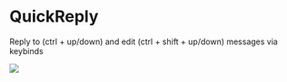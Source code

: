 # QuickReply

Reply to (ctrl + up/down) and edit (ctrl + shift + up/down) messages via keybinds

![](https://github.com/Vendicated/Vencord/assets/55940580/df79a27a-6529-4c70-8870-3c17d3637e4f)
